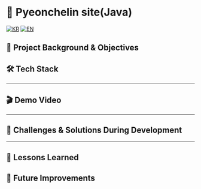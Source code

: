 # 🏪 Pyeonchelin site(Java)

[![KR](https://img.shields.io/badge/README-한국어-blue)](./README.pyeonchelin.ko.md)
[![EN](https://img.shields.io/badge/README-English-red)](./README.pyeonchelin.md)

## 📖 Project Background & Objectives

## 🛠 Tech Stack

---

## 🎬 Demo Video

---

## 🧭 Challenges & Solutions During Development
---

## 📝 Lessons Learned

## 🚀 Future Improvements
